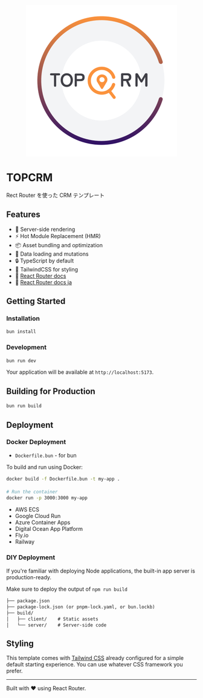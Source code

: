 
<span style="display: flex; justify-content: center">![image](public/app-logo.svg)</span>

# TOPCRM

Rect Router を使った CRM テンプレート

## Features

- 🚀 Server-side rendering
- ⚡️ Hot Module Replacement (HMR)
- 📦 Asset bundling and optimization
- 🔄 Data loading and mutations
- 🔒 TypeScript by default
- 🎉 TailwindCSS for styling
- 📖 [React Router docs](https://reactrouter.com/)
- 📖 [React Router docs ja](https://react-router-docs-ja.techtalk.jp/)

## Getting Started

### Installation

```bash
bun install
```

### Development

```bash
bun run dev
```

Your application will be available at `http://localhost:5173`.

## Building for Production

```bash
bun run build
```

## Deployment

### Docker Deployment

- `Dockerfile.bun` - for bun

To build and run using Docker:

```bash
docker build -f Dockerfile.bun -t my-app .

# Run the container
docker run -p 3000:3000 my-app
```

- AWS ECS
- Google Cloud Run
- Azure Container Apps
- Digital Ocean App Platform
- Fly.io
- Railway

### DIY Deployment

If you're familiar with deploying Node applications, the built-in app server is production-ready.

Make sure to deploy the output of `npm run build`

```
├── package.json
├── package-lock.json (or pnpm-lock.yaml, or bun.lockb)
├── build/
│   ├── client/    # Static assets
│   └── server/    # Server-side code
```

## Styling

This template comes with [Tailwind CSS](https://tailwindcss.com/) already configured for a simple default starting experience. You can use whatever CSS framework you prefer.

---

Built with ❤️ using React Router.

